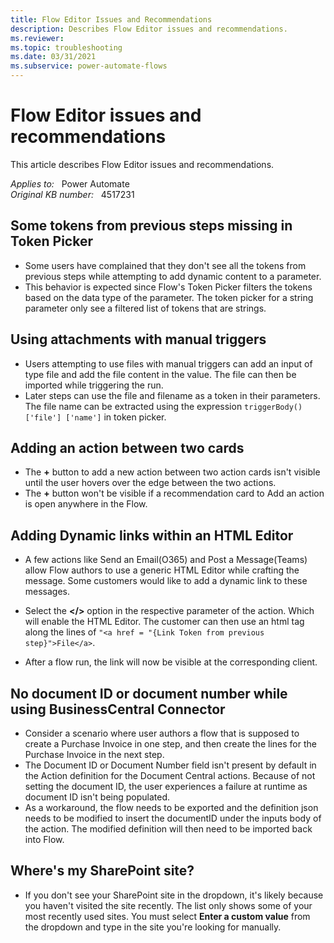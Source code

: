 ```yaml
---
title: Flow Editor Issues and Recommendations
description: Describes Flow Editor issues and recommendations.
ms.reviewer: 
ms.topic: troubleshooting
ms.date: 03/31/2021
ms.subservice: power-automate-flows
---
```

# Flow Editor issues and recommendations

This article describes Flow Editor issues and recommendations.

_Applies to:_ &nbsp; Power Automate  
_Original KB number:_ &nbsp; 4517231

## Some tokens from previous steps missing in Token Picker

- Some users have complained that they don't see all the tokens from previous steps while attempting to add dynamic content to a parameter.
- This behavior is expected since Flow's Token Picker filters the tokens based on the data type of the parameter. The token picker for a string parameter only see a filtered list of tokens that are strings.

## Using attachments with manual triggers

- Users attempting to use files with manual triggers can add an input of type file and add the file content in the value. The file can then be imported while triggering the run.
- Later steps can use the file and filename as a token in their parameters. The file name can be extracted using the expression `triggerBody()['file'] ['name']` in token picker.

## Adding an action between two cards

- The **+** button to add a new action between two action cards isn't visible until the user hovers over the edge between the two actions.
- The **+** button won't be visible if a recommendation card to Add an action is open anywhere in the Flow.

## Adding Dynamic links within an HTML Editor

- A few actions like Send an Email(O365) and Post a Message(Teams) allow Flow authors to use a generic HTML Editor while crafting the message. Some customers would like to add a dynamic link to these messages.

- Select the **</>** option in the respective parameter of the action. Which will enable the HTML Editor. The customer can then use an html tag along the lines of `"<a href = "{Link Token from previous step}">File</a>`.

- After a flow run, the link will now be visible at the corresponding client.

## No document ID or document number while using BusinessCentral Connector

- Consider a scenario where user authors a flow that is supposed to create a Purchase Invoice in one step, and then create the lines for the Purchase Invoice in the next step.
- The Document ID or Document Number field isn't present by default in the Action definition for the Document Central actions. Because of not setting the document ID, the user experiences a failure at runtime as document ID isn't being populated.
- As a workaround, the flow needs to be exported and the definition json needs to be modified to insert the documentID under the inputs body of the action. The modified definition will then need to be imported back into Flow.

## Where's my SharePoint site?

- If you don't see your SharePoint site in the dropdown, it's likely because you haven't visited the site recently. The list only shows some of your most recently used sites. You must select **Enter a custom value** from the dropdown and type in the site you're looking for manually.
